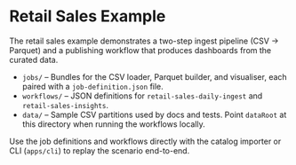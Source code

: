 # Retail Sales Example

The retail sales example demonstrates a two-step ingest pipeline (CSV → Parquet) and a publishing workflow that produces dashboards from the curated data.

- `jobs/` – Bundles for the CSV loader, Parquet builder, and visualiser, each paired with a `job-definition.json` file.
- `workflows/` – JSON definitions for `retail-sales-daily-ingest` and `retail-sales-insights`.
- `data/` – Sample CSV partitions used by docs and tests. Point `dataRoot` at this directory when running the workflows locally.

Use the job definitions and workflows directly with the catalog importer or CLI (`apps/cli`) to replay the scenario end-to-end.
